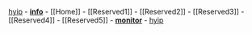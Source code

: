 [hyip](https://github.com/hyip) - [**info**](https://github.com/hyip/info/wiki) - [[Home]] - [[Reserved1]] - [[Reserved2]] - [[Reserved3]] - [[Reserved4]] - [[Reserved5]] - [**monitor**](https://github.com/hyip/monitor) - [hyip](https://github.com/hyip)